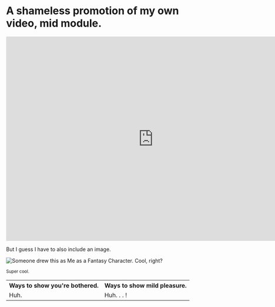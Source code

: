 <html lang="en">
<h1> A shameless promotion of my own video, mid module. </h1>

<iframe width="800" height="555" src="https://www.youtube.com/embed/O1bJusoBEf8" frameborder="0" allow="autoplay; encrypted-media" allowfullscreen></iframe>

<p> But I guess I have to also include an image. </p>
<img src="https://i.imgur.com/HLfyeXf.jpg" alt="Someone drew this as Me as a Fantasy Character. Cool, right?">

<sup> Super cool. </sup> 

<table>  
   <tr> <th> Ways to show you're bothered. </th> <th> Ways to show mild pleasure. </tr> </th>
  <tr> <td> Huh. </td> <td> Huh. . . ! </td> </tr>

